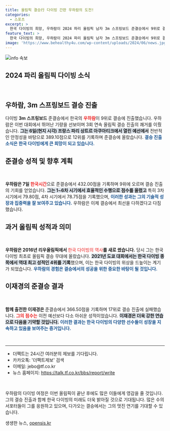 ```yaml
---
title: 올림픽 결승行 다이빙 간판 우하람의 도전!
categories:
  - 스포츠
excerpt: >
  한국 다이빙의 희망, 우하람이 2024 파리 올림픽 남자 3m 스프링보드 준결승에서 9위로 결승 진출에 성공! 3회 연속 올림픽 결승 무대에 서게 된 그를 응원하세요!
feature_text: >
  한국 다이빙의 희망, 우하람이 2024 파리 올림픽 남자 3m 스프링보드 준결승에서 9위로 결승 진출에 성공! 3회 연속 올림픽 결승 무대에 서게 된 그를 응원하세요!
image: 'https://www.behealthy4u.com/wp-content/uploads/2024/06/news.jpg'
---
```


<p><img src="https://www.behealthy4u.com/wp-content/uploads/2024/06/news.jpg" alt="info 속보" /></p>

<h2 data-ke-size="size26">2024 파리 올림픽 다이빙 소식</h2>

<p data-ke-size="size16">&nbsp;</p>

<h2 data-ke-size="size26">우하람, 3m 스프링보드 결승 진출</h2>

<p data-ke-size="size16">다이빙 <b>3m 스프링보드</b> 준결승에서 한국의 <b><span style="color: #ee2323;">우하람</span></b>이 9위로 결승에 진출했습니다.</b> 우하람은 이번 대회에서 뛰어난 기량을 선보이며 3회 연속 올림픽 결승 진출의 쾌거를 이뤘습니다. 
<b><span style="background-color: #21538527;">그는 6일(현지 시각) 프랑스 파리 상트르 아쿠아티크에서 열린 예선에서</span></b> 전반적인 안정성을 바탕으로 389.10점으로 12위를 기록하며 준결승에 올랐습니다. 
<b><span style="color: #1a5490;">결승 진출 소식은 한국 다이빙에게 큰 희망이 되고 있습니다.</span></b></p>

<h2 data-ke-size="size26">준결승 성적 및 향후 계획</h2>

<p data-ke-size="size16">&nbsp;</p>

<p><b>우하람은 7일 <span style="color: #ee2323;">한국시간</span></b>으로 준결승에서 432.00점을 기록하며 9위에 오르며 결승 진출의 기회를 얻었습니다. <b><span style="background-color: #21538527;">그는 1~6차 시기에서 효율적인 수행으로 점수를 올렸고</span></b> 특히 3차 시기에서 79.80점, 4차 시기에서 78.75점을 기록했으며, <b><span style="color: #1a5490;">이러한 성과는 그의 기술적 성장과 집중력을 잘 보여주고 있습니다.</span></b> 우하람은 이제 결승에서 최선을 다하겠다고 다짐했습니다.</p>

<h2 data-ke-size="size26">과거 올림픽 성적과 의미</h2>

<p data-ke-size="size16">&nbsp;</p>

<p><b>우하람은 2016년 리우올림픽에서 </b><span style="color: #ee2323;">한국 다이빙의 역사</span><b>를 새로 썼습니다.</b> 당시 그는 한국 다이빙 최초로 올림픽 결승 무대에 올랐습니다. <b><span style="background-color: #21538527;">2021년 도쿄 대회에서는 한국 다이빙 종목에서 역대 최고 성적인 4위를 기록</span></b>했으며, 이는 한국 다이빙의 위상을 드높이는 계기가 되었습니다. <b><span style="color: #1a5490;">우하람의 경험은 결승에서의 성공을 위한 중요한 바탕이 될 것입니다.</span></b></p>

<h2 data-ke-size="size26">이재경의 준결승 결과</h2>

<p data-ke-size="size16">&nbsp;</p>

<p><b>함께 출전한 이재경은 </b>준결승에서 366.50점을 기록하며 17위로 결승 진출에 실패했습니다. <b><span style="color: #ee2323;">그의 점수는</span></b> 이전 예선보다 다소 아쉬운 성적이었습니다. <b><span style="background-color: #21538527;">이재경은 더욱 강한 연습으로 다음을 기약할 것입니다.</span></b> <b><span style="color: #1a5490;">이러한 결과는 한국 다이빙의 다양한 선수들이 성장을 지속하고 있음을 보여주는 증거입니다.</span></b></p>

<p data-ke-size="size16">&nbsp;</p>

<hr>

<ul style="list-style-type: disc;">
  <li>더팩트는 24시간 여러분의 제보를 기다립니다.</li>
  <li>카카오톡: '더팩트제보' 검색</li>
  <li>이메일: jebo@tf.co.kr</li>
  <li>뉴스 홈페이지: <a href="https://talk.tf.co.kr/bbs/report/write">https://talk.tf.co.kr/bbs/report/write</a></li>
</ul>

<p data-ke-size="size16">&nbsp;</p> 

<p>우하람의 다이빙 여정은 이번 올림픽이 끝난 후에도 많은 이들에게 영감을 줄 것입니다. 그의 결승 진출과 함께 한국 다이빙의 미래도 더욱 밝아질 것으로 기대됩니다. 많은 수의 서포터들이 그를 응원하고 있으며, 다가오는 결승에서는 그의 멋진 연기를 기대할 수 있습니다.</p>
생생한 뉴스, <a href="https://opensis.kr" rel="dofollow">opensis.kr</a>


